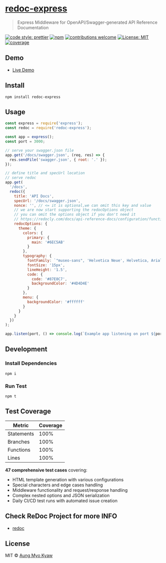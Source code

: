 # [redoc-express][redoc-express]

> Express Middleware for OpenAPI/Swagger-generated API Reference Documentation

[![code style: prettier][prettier]][prettier-url]
[![npm][npm-download]][npm-dl-url]
[![contributions welcome][contri]][contri-url]
[![License: MIT][license]][license-url]
[![coverage][coverage]][coverage-url]

## Demo

- [Live Demo][live-demo-url]

## Install

```shell
npm install redoc-express
```

## Usage

```javascript
const express = require('express');
const redoc = require('redoc-express');

const app = express();
const port = 3000;

// serve your swagger.json file
app.get('/docs/swagger.json', (req, res) => {
  res.sendFile('swagger.json', { root: '.' });
});

// define title and specUrl location
// serve redoc
app.get(
  '/docs',
  redoc({
    title: 'API Docs',
    specUrl: '/docs/swagger.json',
    nonce: '', // <= it is optional,we can omit this key and value
    // we are now start supporting the redocOptions object
    // you can omit the options object if you don't need it
    // https://redocly.com/docs/api-reference-docs/configuration/functionality/
    redocOptions: {
      theme: {
        colors: {
          primary: {
            main: '#6EC5AB'
          }
        },
        typography: {
          fontFamily: `"museo-sans", 'Helvetica Neue', Helvetica, Arial, sans-serif`,
          fontSize: '15px',
          lineHeight: '1.5',
          code: {
            code: '#87E8C7',
            backgroundColor: '#4D4D4E'
          }
        },
        menu: {
          backgroundColor: '#ffffff'
        }
      }
    }
  })
);

app.listen(port, () => console.log(`Example app listening on port ${port}!`));
```

## Development

### Install Dependencies

```shell
npm i
```

### Run Test

```shell
npm t
```

## Test Coverage

| Metric     | Coverage |
| ---------- | -------- |
| Statements | 100%     |
| Branches   | 100%     |
| Functions  | 100%     |
| Lines      | 100%     |

**47 comprehensive test cases** covering:

- HTML template generation with various configurations
- Special characters and edge cases handling
- Middleware functionality and request/response handling
- Complex nested options and JSON serialization
- Daily CI/CD test runs with automated issue creation

## Check ReDoc Project for more INFO

- [redoc][redoc-url]

## License

MIT © [Aung Myo Kyaw](https://github.com/AungMyoKyaw)

[redoc-express]: https://github.com/AungMyoKyaw/redoc-express
[contri]: https://img.shields.io/badge/contributions-welcome-brightgreen.svg?style=flat-square
[contri-url]: https://github.com/AungMyoKyaw/redoc-express/issues
[npm-download]: https://img.shields.io/npm/dt/redoc-express.svg?style=flat-square
[npm-dl-url]: https://www.npmjs.com/package/redoc-express
[license]: https://img.shields.io/badge/License-MIT-brightgreen.svg?style=flat-square
[license-url]: https://opensource.org/licenses/MIT
[prettier]: https://img.shields.io/badge/code_style-prettier-ff69b4.svg?style=flat-square
[prettier-url]: https://github.com/prettier/prettier
[redoc-url]: https://github.com/Redocly/redoc
[live-demo-url]: http://redocly.github.io/redoc/
[coverage]: https://img.shields.io/badge/coverage-100%25-brightgreen.svg?style=flat-square
[coverage-url]: #test-coverage
